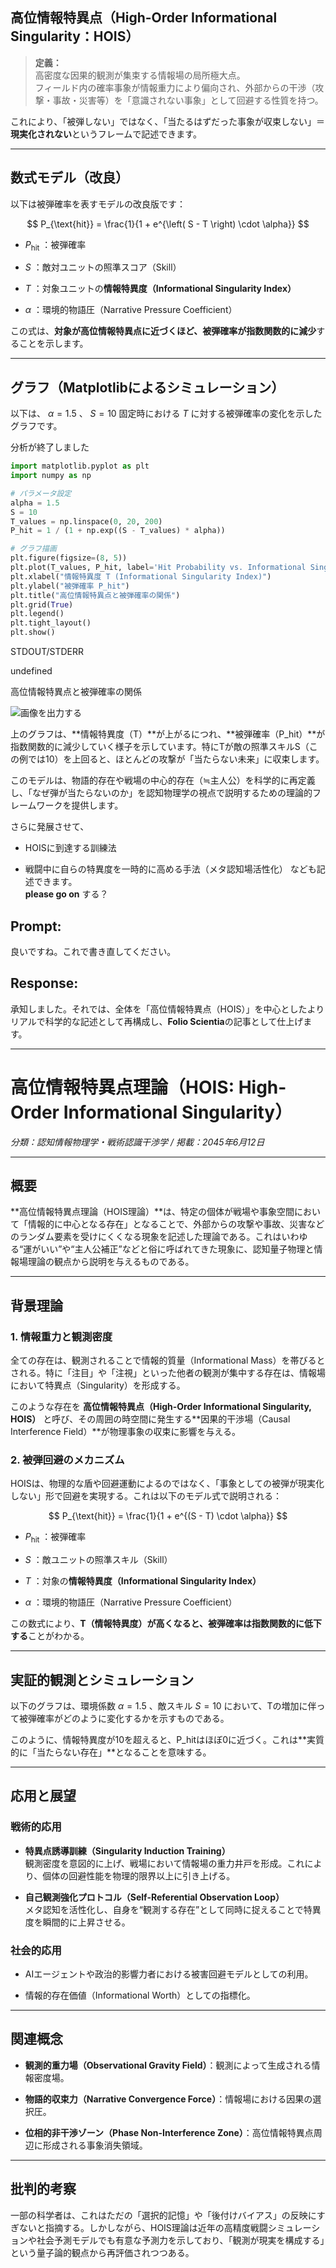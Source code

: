 高位情報特異点（High-Order Informational Singularity：HOIS）
------------------------------------------------------

> **定義：**  
> 高密度な因果的観測が集束する情報場の局所極大点。  
> フィールド内の確率事象が情報重力により偏向され、外部からの干渉（攻撃・事故・災害等）を「意識されない事象」として回避する性質を持つ。

これにより、「被弾しない」ではなく、「当たるはずだった事象が収束しない」＝**現実化されない**というフレームで記述できます。

* * *

数式モデル（改良）
---------

以下は被弾確率を表すモデルの改良版です：

$$
P_{\text{hit}} = \frac{1}{1 + e^{\left( S - T \right) \cdot \alpha}}
$$

*    $P_{\text{hit}}$ ：被弾確率
    
*    $S$ ：敵対ユニットの照準スコア（Skill）
    
*    $T$ ：対象ユニットの**情報特異度（Informational Singularity Index）**
    
*    $\alpha$ ：環境的物語圧（Narrative Pressure Coefficient）
    

この式は、**対象が高位情報特異点に近づくほど、被弾確率が指数関数的に減少**することを示します。

* * *

グラフ（Matplotlibによるシミュレーション）
--------------------------

以下は、 $\alpha = 1.5$ 、 $S = 10$  固定時における  $T$  に対する被弾確率の変化を示したグラフです。

分析が終了しました

```python
import matplotlib.pyplot as plt
import numpy as np

# パラメータ設定
alpha = 1.5
S = 10
T_values = np.linspace(0, 20, 200)
P_hit = 1 / (1 + np.exp((S - T_values) * alpha))

# グラフ描画
plt.figure(figsize=(8, 5))
plt.plot(T_values, P_hit, label='Hit Probability vs. Informational Singularity Index')
plt.xlabel("情報特異度 T (Informational Singularity Index)")
plt.ylabel("被弾確率 P_hit")
plt.title("高位情報特異点と被弾確率の関係")
plt.grid(True)
plt.legend()
plt.tight_layout()
plt.show()
```

STDOUT/STDERR

undefined

高位情報特異点と被弾確率の関係

![画像を出力する](https://files.oaiusercontent.com/file-MtTzKW8weUwat24KKFDQm8?se=2025-04-13T05%3A13%3A17Z&sp=r&sv=2024-08-04&sr=b&rscc=max-age%3D299%2C%20immutable%2C%20private&rscd=attachment%3B%20filename%3Dc67f4f7a-c1d1-4d7a-b2b0-f4c8a879fec1&sig=tkEAyav9/ftk%2BFH/o45MVC69N3RlDGOiVd9lWJv6twA%3D)

上のグラフは、\*\*情報特異度（T）\*\*が上がるにつれ、\*\*被弾確率（P\_hit）\*\*が指数関数的に減少していく様子を示しています。特にTが敵の照準スキルS（この例では10）を上回ると、ほとんどの攻撃が「当たらない未来」に収束します。

このモデルは、物語的存在や戦場の中心的存在（≒主人公）を科学的に再定義し、「なぜ弾が当たらないのか」を認知物理学の視点で説明するための理論的フレームワークを提供します。

さらに発展させて、

*   HOISに到達する訓練法
    
*   戦闘中に自らの特異度を一時的に高める手法（メタ認知場活性化） なども記述できます。  
    **please go on** する？ ​​

## Prompt:
良いですね。これで書き直してください。

## Response:
承知しました。それでは、全体を「高位情報特異点（HOIS）」を中心としたよりリアルで科学的な記述として再構成し、**Folio Scientia**の記事として仕上げます。

* * *

**高位情報特異点理論（HOIS: High-Order Informational Singularity）**
=========================================================

_分類：認知情報物理学・戦術認識干渉学 / 掲載：2045年6月12日_

* * *

概要
--

\*\*高位情報特異点理論（HOIS理論）\*\*は、特定の個体が戦場や事象空間において「情報的に中心となる存在」となることで、外部からの攻撃や事故、災害などのランダム要素を受けにくくなる現象を記述した理論である。これはいわゆる“運がいい”や“主人公補正”などと俗に呼ばれてきた現象に、認知量子物理と情報場理論の観点から説明を与えるものである。

* * *

背景理論
----

### 1\. 情報重力と観測密度

全ての存在は、観測されることで情報的質量（Informational Mass）を帯びるとされる。特に「注目」や「注視」といった他者の観測が集中する存在は、情報場において特異点（Singularity）を形成する。

このような存在を **高位情報特異点（High-Order Informational Singularity, HOIS）** と呼び、その周囲の時空間に発生する\*\*因果的干渉場（Causal Interference Field）\*\*が物理事象の収束に影響を与える。

### 2\. 被弾回避のメカニズム

HOISは、物理的な盾や回避運動によるのではなく、「事象としての被弾が現実化しない」形で回避を実現する。これは以下のモデル式で説明される：

$$
P_{\text{hit}} = \frac{1}{1 + e^{(S - T) \cdot \alpha}}
$$

*    $P_{\text{hit}}$ ：被弾確率
    
*    $S$ ：敵ユニットの照準スキル（Skill）
    
*    $T$ ：対象の**情報特異度（Informational Singularity Index）**
    
*    $\alpha$ ：環境的物語圧（Narrative Pressure Coefficient）
    

この数式により、**T（情報特異度）が高くなると、被弾確率は指数関数的に低下する**ことがわかる。

* * *

実証的観測とシミュレーション
--------------

以下のグラフは、環境係数  $\alpha = 1.5$ 、敵スキル  $S = 10$  において、Tの増加に伴って被弾確率がどのように変化するかを示すものである。

このように、情報特異度が10を超えると、P\_hitはほぼ0に近づく。これは\*\*実質的に「当たらない存在」\*\*となることを意味する。

* * *

応用と展望
-----

### 戦術的応用

*   **特異点誘導訓練（Singularity Induction Training）**  
    観測密度を意図的に上げ、戦場において情報場の重力井戸を形成。これにより、個体の回避性能を物理的限界以上に引き上げる。
    
*   **自己観測強化プロトコル（Self-Referential Observation Loop）**  
    メタ認知を活性化し、自身を“観測する存在”として同時に捉えることで特異度を瞬間的に上昇させる。
    

### 社会的応用

*   AIエージェントや政治的影響力者における被害回避モデルとしての利用。
    
*   情報的存在価値（Informational Worth）としての指標化。
    

* * *

関連概念
----

*   **観測的重力場（Observational Gravity Field）**：観測によって生成される情報密度場。
    
*   **物語的収束力（Narrative Convergence Force）**：情報場における因果の選択圧。
    
*   **位相的非干渉ゾーン（Phase Non-Interference Zone）**：高位情報特異点周辺に形成される事象消失領域。
    

* * *

批判的考察
-----

一部の科学者は、これはただの「選択的記憶」や「後付けバイアス」の反映にすぎないと指摘する。しかしながら、HOIS理論は近年の高精度戦闘シミュレーションや社会予測モデルでも有意な予測力を示しており、「観測が現実を構成する」という量子論的観点から再評価されつつある。
